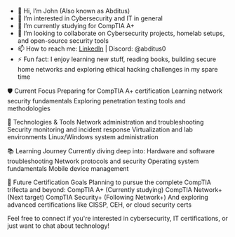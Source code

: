 - 👋 Hi, I’m John (Also known as Abditus)
- 👀 I’m interested in Cybersecurity and IT in general
- 🌱 I’m currently studying for CompTIA A+
- 💞️ I’m looking to collaborate on Cybersecurity projects, homelab setups, and open-source security tools
- 📫 How to reach me: [LinkedIn](https://www.linkedin.com/in/ivaylo-atanassov-072105176/) | Discord: @abditus0
- ⚡ Fun fact: I enjoy learning new stuff, reading books, building secure home networks and exploring ethical hacking challenges in my spare time

🛡️ Current Focus
Preparing for CompTIA A+ certification
Learning network security fundamentals
Exploring penetration testing tools and methodologies

🔧 Technologies & Tools
Network administration and troubleshooting
Security monitoring and incident response
Virtualization and lab environments
Linux/Windows system administration

📚 Learning Journey
Currently diving deep into:
Hardware and software troubleshooting
Network protocols and security
Operating system fundamentals
Mobile device management

🎯 Future Certification Goals
Planning to pursue the complete CompTIA trifecta and beyond:
CompTIA A+ (Currently studying)
CompTIA Network+ (Next target)
CompTIA Security+ (Following Network+)
And exploring advanced certifications like CISSP, CEH, or cloud security certs

Feel free to connect if you're interested in cybersecurity, IT certifications, or just want to chat about technology!
<!---
Abditus0/Abditus0 is a ✨ special ✨ repository because its `README.md` (this file) appears on your GitHub profile.
You can click the Preview link to take a look at your changes.
--->
